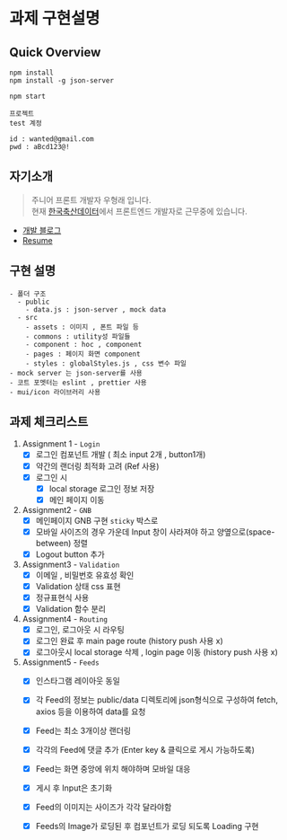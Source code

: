# 과제 구현설명 

## Quick Overview

```
npm install
npm install -g json-server

npm start
```

```
프로젝트
test 계정

id : wanted@gmail.com
pwd : aBcd123@!
```

## 자기소개
> 주니어 프론트 개발자 우형래 입니다.  
> 현재 [한국축산데이터](https://aidkr.com/)에서 프론트엔드 개발자로 근무중에 있습니다.   
- [개발 블로그](https://readevenote.notion.site/Dev_note-c836f3307b0d460b8fc2488b58e0ab67)
- [Resume](https://readevenote.notion.site/c032455d90294a028069d10a09bef120)
  
## 구현 설명
    - 폴더 구조
      - public
        - data.js : json-server , mock data
      - src
        - assets : 이미지 , 폰트 파일 등
        - commons : utility성 파일들
        - component : hoc , component
        - pages : 페이지 화면 component
        - styles : globalStyles.js , css 변수 파일
    - mock server 는 json-server를 사용
    - 코트 포멧터는 eslint , prettier 사용
    - mui/icon 라이브러리 사용

## 과제 체크리스트
1. Assignment 1 - `Login`
   - [x] 로그인 컴포넌트 개발 ( 최소 input 2개 , button1개)
   - [x] 약간의 랜더링 최적화 고려 (Ref 사용)
   - [x] 로그인 시
     - [x] local storage 로그인 정보 저장
     - [x] 메인 페이지 이동

2. Assignment2 - `GNB`
   - [x] 메인페이지 GNB 구현 `sticky` 박스로 
   - [x] 모바일 사이즈의 경우 가운데 Input 창이 사라져야 하고 양옆으로(space-between) 정렬
   - [x] Logout button 추가

3. Assignment3 - `Validation`
    - [x] 이메일 , 비밀번호 유효성 확인
    - [x] Validation 상태 css 표현
    - [x] 정규표현식 사용
    - [x] Validation 함수 분리

4. Assignment4 - `Routing`
    - [x] 로그인, 로그아웃 시 라우팅 
    - [x] 로그인 완료 후 main page route (history push 사용 x)
    - [x] 로그아웃시 local storage 삭제 , login page 이동 (history push 사용 x)

5. Assignment5 - `Feeds`
    - [x] 인스타그램 레이아웃 동일
    - [x] 각 Feed의 정보는 public/data 디렉토리에 json형식으로 구성하여 fetch, axios 등을 이용하여 data를 요청
    - [x] Feed는 최소 3개이상 랜더링
    - [x] 각각의 Feed에 댓글 추가 (Enter key & 클릭으로 게시 가능하도록)
    - [x] Feed는 화면 중앙에 위치 해야하며 모바일 대응
    - [x] 게시 후 Input은 초기화
    - [x] Feed의 이미지는 사이즈가 각각 달라야함
    - [x] Feeds의 Image가 로딩된 후 컴포넌트가 로딩 되도록 Loading 구현

